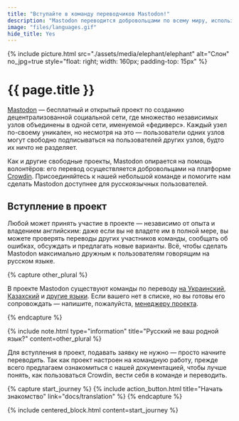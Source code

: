 ```yaml
---
title: "Вступайте в команду переводчиков Mastodon!"
description: "Mastodon переводится добровольцами по всему миру, использующих его ежедневно. Желаете помочь нам? Узнайте как вступить в команду!"
image: "files/languages.gif"
hide_title: Yes
---
```


{% include picture.html src="./assets/media/elephant/elephant" alt="Слон" no_jpg=true style="float: right; width: 160px; padding-top: 15px" %}

# {{ page.title }}

[Mastodon](https://joinmastodon.org/) — бесплатный и открытый проект по созданию децентрализованной социальной сети, где множество независимых узлов объединены в одной сети, именуемой «федиверс». Каждый узел по-своему уникален, но несмотря на это — пользователи одних узлов могут свободно подписываться на пользователей других узлов, будто их ничто не разделяет.

Как и другие свободные проекты, Mastodon опирается на помощь волонтёров: его перевод осуществляется добровольцами на платформе [Crowdin](https://ru.crowdin.com). Присоединяйтесь к нашей небольшой команде и помогите нам сделать Mastodon доступнее для русскоязычных пользователей.

## Вступление в проект

Любой может принять участие в проекте — независимо от опыта и владением английским: даже если вы не владете им в полной мере, вы можете проверять переводы других участников команды, сообщать об ошибках, обсуждать и предлагать новые варианты. Всё, чтобы сделать Mastodon максимально дружным к пользователям говорящим на русском языке.

{% capture other_plural %}

В проекте Mastodon существуют команды по переводу [на Украинский](https://uk.crowdin.com/project/mastodon/uk), [Казахский](https://ru.crowdin.com/project/mastodon/kk) и [другие языки](https://ru.crowdin.com/project/mastodon). Если вашего нет в списке, но вы готовы его сопровождать — напишите, пожалуйста, [менеджеру проекта](https://ru.crowdin.com/messages/create/13863933/359977).

{% endcapture %}

{% include note.html type="information" title="Русский не ваш родной язык?" content=other_plural %}

Для вступления в проект, подавать заявку не нужно — просто начните переводить. Так как проект настроен на командную работу, прежде всего предлагаем ознакомиться с нашей документацией, чтобы лучше понять, как пользоваться Crowdin, вести себя в команде и переводить.

{% capture start_journey %}
{% include action_button.html title="Начать знакомство" link="docs/translation" %}
{% endcapture %}

{% include centered_block.html content=start_journey %}

<div hidden>*Чтобы использовать Crowdin, вам должно быть не менее 13 лет. Для использования Crowdin в возрасте младше 16 лет, может потребоваться согласие родителя или опекуна. При регистрации на Crowdin, вы соглашаетесь с их [условиями использования сервиса][crowdin_tos]. Если вы не согласны с ними, вы не можете вступить в команду переводчиков Mastodon.*</div>

[mastodon_crowdin]: https://ru.crowdin.com/project/mastodon
[reverso_context]: https://context.reverso.net
[lingvo_live]: https://www.lingvolive.com
[crowdin_tos]: https://support.crowdin.com/terms/
